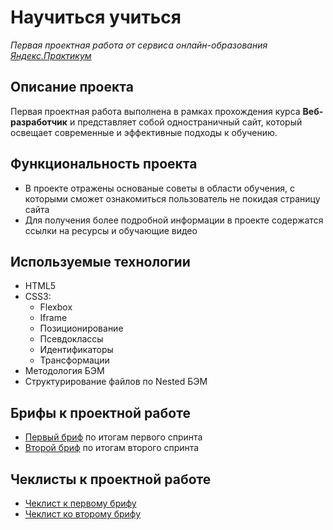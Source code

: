 # Научиться учиться

_Первая проектная работа от сервиса онлайн-образования [Яндекс.Практикум](https://practicum.yandex.ru/)_

## Описание проекта

Первая проектная работа выполнена в рамках прохождения курса **Веб-разработчик** и представляет собой одностраничный сайт, который освещает современные и эффективные подходы к обучению.

## Функциональность проекта

- В проекте отражены основаные советы в области обучения, с которыми сможет ознакомиться пользователь не покидая страницу сайта
- Для получения более подробной информации в проекте содержатся ссылки на ресурсы и обучающие видео

## Используемые технологии

- HTML5
- CSS3:
  - Flexbox
  - Iframe
  - Позиционирование
  - Псевдоклассы
  - Идентификаторы
  - Трансформации
- Методология БЭМ
- Структурирование файлов по Nested БЭМ

## Брифы к проектной работе

- [Первый бриф](https://code.s3.yandex.net/web-developer/project-1/sprint-1-brief.pdf) по итогам первого спринта
- [Второй бриф](https://code.s3.yandex.net/web-developer/project-1/sprint-2-brief.pdf) по итогам второго спринта

## Чеклисты к проектной работе

- [Чеклист к первому брифу](https://code.s3.yandex.net/web-developer/checklists-pdf/new-program/checklist-1.pdf)
- [Чеклист ко второму брифу](https://code.s3.yandex.net/web-developer/checklists-pdf/new-program/checklist-2.pdf)
